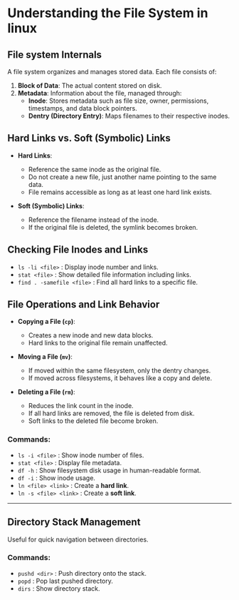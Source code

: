 # Understanding the File System in linux 

## File system Internals
A file system organizes and manages stored data. Each file consists of:

1. **Block of Data**: The actual content stored on disk.
2. **Metadata**: Information about the file, managed through:
   - **Inode**: Stores metadata such as file size, owner, permissions, timestamps, and data block pointers.
   - **Dentry (Directory Entry)**: Maps filenames to their respective inodes.

## Hard Links vs. Soft (Symbolic) Links

- **Hard Links**:
  - Reference the same inode as the original file.
  - Do not create a new file, just another name pointing to the same data.
  - File remains accessible as long as at least one hard link exists.

- **Soft (Symbolic) Links**:
  - Reference the filename instead of the inode.
  - If the original file is deleted, the symlink becomes broken.

## Checking File Inodes and Links

- `ls -li <file>` : Display inode number and links.
- `stat <file>` : Show detailed file information including links.
- `find . -samefile <file>` : Find all hard links to a specific file.

## File Operations and Link Behavior

- **Copying a File (`cp`)**:
  - Creates a new inode and new data blocks.
  - Hard links to the original file remain unaffected.

- **Moving a File (`mv`)**:
  - If moved within the same filesystem, only the dentry changes.
  - If moved across filesystems, it behaves like a copy and delete.

- **Deleting a File (`rm`)**:
  - Reduces the link count in the inode.
  - If all hard links are removed, the file is deleted from disk.
  - Soft links to the deleted file become broken.

### Commands:

- `ls -i <file>` : Show inode number of files.
- `stat <file>` : Display file metadata.
- `df -h` : Show filesystem disk usage in human-readable format.
- `df -i` : Show inode usage.
- `ln <file> <link>` : Create a **hard link**.
- `ln -s <file> <link>` : Create a **soft link**.

---
## Directory Stack Management

Useful for quick navigation between directories.

### Commands:

- `pushd <dir>` : Push directory onto the stack.
- `popd` : Pop last pushed directory.
- `dirs` : Show directory stack.



